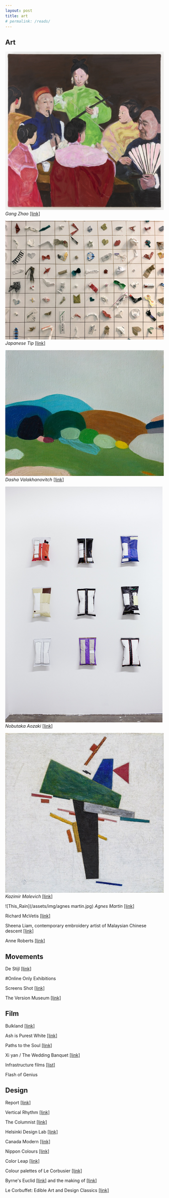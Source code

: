 ```yaml
---
layout: post
title: art
# permalink: /reads/
---
```


## Art

![Untitled_2018](/assets/img/gangzhao.jpeg)
*Gang Zhao* [[link]](https://www.greenenaftaligallery.com/artists/gang-zhao#1)

![Japanese_tip](/assets/img/japanese-tip-installation-1.jpg)
*Japanese Tip* [[link]](https://japanesetip.localinfo.jp/)

![Untitled_2017](/assets/img/Valakhanovitch.jpg)
*Dasha Valakhanovitch* [[link]](https://dashavalakhanovitch.com/COMMISSION-WORK)

![chips_painting](/assets/img/Nobutaka_Aozaki_chips_group01.jpg)
*Nobutaka Aozaki* [[link]](http://www.nobutakaaozaki.com/chips_painting.html)

![untitled](/assets/img/malevich.jpg)
*Kazimir Malevich* [[link]](https://www.guggenheim.org/artwork/artist/Kazimir-Malevich)

![This_Rain](/assets/img/agnes martin.jpg)
*Agnes Martin* [[link]](https://brooklynrail.org/2008/03/artseen/homework)

Richard McVetis [[link]](https://www.richardmcvetis.co.uk/grid-offset)

Sheena Liam, contemporary embroidery artist of Malaysian Chinese descent [[link]](https://twitter.com/womensart1/status/1157913773950283776)

Anne Roberts [[link]](http://www.anna-roberts.com/)

## Movements

De Stijl [[link]](https://www.telegraph.co.uk/travel/destinations/europe/netherlands/articles/de-stijl-the-most-important-art-movement-you-have-not-heard-of/)

#Online Only Exhibitions

Screens Shot [[link]](https://www.fotomuseum.ch/en/explore/still-searching/series/156213_screens_shot)

The Version Museum [[link]](https://www.versionmuseum.com/)

## Film

Bulkland [[link]](https://www.journeyman.tv/film/6685/bulkland)

Ash is Purest White [[link]](https://marginalrevolution.com/marginalrevolution/2019/03/ash-is-purest-white-movie-total-spoilers-in-this-post.html)

Paths to the Soul [[link]](https://marginalrevolution.com/marginalrevolution/2017/07/paths-to-the-soul.html)

Xi yan / The Wedding Banquet [[link]](https://www.google.com/search?q=Lee%2C+Ang%2C+Xi+yan&oq=Lee%2C+Ang%2C+Xi+yan&aqs=chrome..69i57j33.456j0j7&sourceid=chrome&ie=UTF-8)

Infrastructure films [[list]](https://docs.google.com/document/u/1/d/1tvlqxuLFXTFen4flzEGz7HlCwyyD64cU785fkmh8yco/mobilebasic)

Flash of Genius

## Design

Report [[link]](https://img1.wsimg.com/blobby/go/3d82daa4-97fe-4096-9c6b-376b92c619de/downloads/1c6q2kc4v_50335.pdf)

Vertical Rhythm [[link]](http://verticalrhythm.org/)

The Columnist [[link]](http://thecolumnist.info/)

Helsinki Design Lab [[link]](http://www.helsinkidesignlab.org/)

Canada Modern [[link]](https://canadamodern.org/)

Nippon Colours [[link]](http://nipponcolors.com/)

Color Leap [[link]](https://colorleap.app/dates)

Colour palettes of Le Corbusier [[link]](https://www.lescouleurs.ch/)

Byrne's Euclid [[link]](https://www.c82.net/euclid/) and the making of [[link]](https://www.c82.net/blog/?id=79)

Le Corbuffet: Edible Art and Design Classics [[link]](https://www.amazon.com/exec/obidos/ASIN/3791384724/ref=nosim/0sil8)
